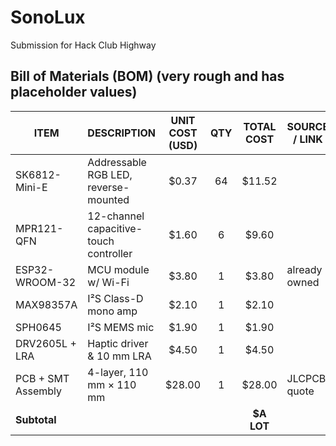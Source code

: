 # SonoLux

Submission for Hack Club Highway

## Bill of Materials (BOM) (very rough and has placeholder values)

| ITEM | DESCRIPTION | UNIT COST (USD) | QTY | TOTAL COST | SOURCE / LINK |
|------|-------------|:---------------:|:---:|:----------:|---------------|
| SK6812-Mini-E | Addressable RGB LED, reverse-mounted | $0.37 | 64 | $11.52 |  |
| MPR121-QFN | 12-channel capacitive-touch controller | $1.60 | 6 | $9.60 |  |
| ESP32-WROOM-32 | MCU module w/ Wi-Fi | $3.80 | 1 | $3.80 | already owned |
| MAX98357A | I²S Class-D mono amp | $2.10 | 1 | $2.10 |  |
| SPH0645 | I²S MEMS mic | $1.90 | 1 | $1.90 | |
| DRV2605L + LRA | Haptic driver & 10 mm LRA | $4.50 | 1 | $4.50 | |
| PCB + SMT Assembly | 4-layer, 110 mm × 110 mm | $28.00 | 1 | $28.00 | JLCPCB quote |
| **Subtotal** | | | | **$A LOT** | |
